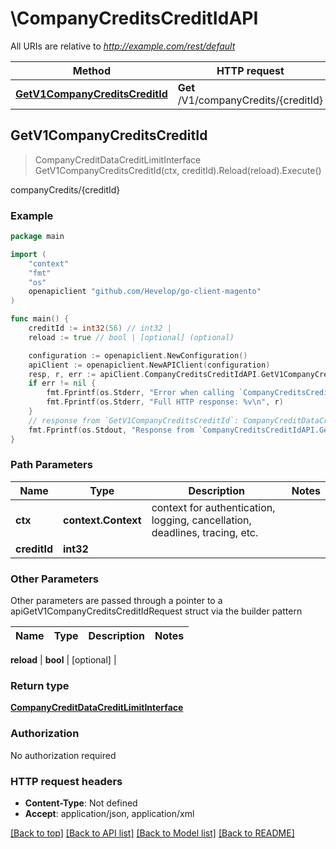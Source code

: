 # \CompanyCreditsCreditIdAPI

All URIs are relative to *http://example.com/rest/default*

Method | HTTP request | Description
------------- | ------------- | -------------
[**GetV1CompanyCreditsCreditId**](CompanyCreditsCreditIdAPI.md#GetV1CompanyCreditsCreditId) | **Get** /V1/companyCredits/{creditId} | companyCredits/{creditId}



## GetV1CompanyCreditsCreditId

> CompanyCreditDataCreditLimitInterface GetV1CompanyCreditsCreditId(ctx, creditId).Reload(reload).Execute()

companyCredits/{creditId}



### Example

```go
package main

import (
	"context"
	"fmt"
	"os"
	openapiclient "github.com/Hevelop/go-client-magento"
)

func main() {
	creditId := int32(56) // int32 | 
	reload := true // bool | [optional] (optional)

	configuration := openapiclient.NewConfiguration()
	apiClient := openapiclient.NewAPIClient(configuration)
	resp, r, err := apiClient.CompanyCreditsCreditIdAPI.GetV1CompanyCreditsCreditId(context.Background(), creditId).Reload(reload).Execute()
	if err != nil {
		fmt.Fprintf(os.Stderr, "Error when calling `CompanyCreditsCreditIdAPI.GetV1CompanyCreditsCreditId``: %v\n", err)
		fmt.Fprintf(os.Stderr, "Full HTTP response: %v\n", r)
	}
	// response from `GetV1CompanyCreditsCreditId`: CompanyCreditDataCreditLimitInterface
	fmt.Fprintf(os.Stdout, "Response from `CompanyCreditsCreditIdAPI.GetV1CompanyCreditsCreditId`: %v\n", resp)
}
```

### Path Parameters


Name | Type | Description  | Notes
------------- | ------------- | ------------- | -------------
**ctx** | **context.Context** | context for authentication, logging, cancellation, deadlines, tracing, etc.
**creditId** | **int32** |  | 

### Other Parameters

Other parameters are passed through a pointer to a apiGetV1CompanyCreditsCreditIdRequest struct via the builder pattern


Name | Type | Description  | Notes
------------- | ------------- | ------------- | -------------

 **reload** | **bool** | [optional] | 

### Return type

[**CompanyCreditDataCreditLimitInterface**](CompanyCreditDataCreditLimitInterface.md)

### Authorization

No authorization required

### HTTP request headers

- **Content-Type**: Not defined
- **Accept**: application/json, application/xml

[[Back to top]](#) [[Back to API list]](../README.md#documentation-for-api-endpoints)
[[Back to Model list]](../README.md#documentation-for-models)
[[Back to README]](../README.md)

